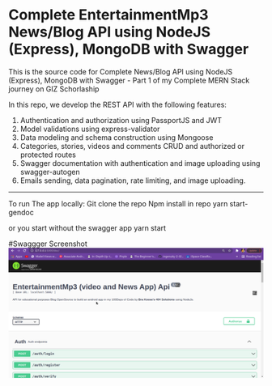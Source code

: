 # Complete EntertainmentMp3 News/Blog API using NodeJS (Express), MongoDB with Swagger

This is the source code for Complete News/Blog API using NodeJS (Express), MongoDB with Swagger - Part 1 of my Complete MERN Stack journey on GIZ Schorlaship

In this repo, we develop the REST API with the following features:

1. Authentication and authorization using PassportJS and JWT
2. Model validations using express-validator
3. Data modeling and schema construction using Mongoose
4. Categories, stories, videos and comments CRUD and authorized or protected routes
5. Swagger documentation with authentication and image uploading using swagger-autogen
6. Emails sending, data pagination, rate limiting, and image uploading.


---


 To run The app locally:
 Git clone the repo 
 Npm install in repo 
 yarn start-gendoc
 
 or you start without the swagger app 
 yarn start 
 
#Swaggger Screenshot 
![](https://github.com/BraKoose/EntertainmentMp3BlogApi/blob/main/startgendoc.png)
